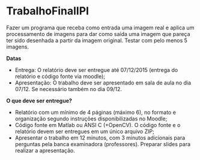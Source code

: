 # TrabalhoFinalIPI

  Fazer um programa que receba como entrada uma imagem real e aplica um
processamento de imagens para dar como saída uma imagem que pareça ter sido desenhada a
partir da imagem original. Testar com pelo menos 5 imagens.

**Datas**
 - Entrega: O relatório deve ser entregue até 07/12/2015 (entrega do relatório e código
fonte via moodle);
 - Apresentação: O trabalho deve ser apresentado em sala de aula no dia 07/12. Se
necessário também no dia 09/12.

**O que deve ser entregue?**
 - Relatório com um mínimo de 4 páginas (máximo 6), no formato e organização segundo
instruções disponibilizadas no Moodle;
 - Código fonte em Matlab ou ANSI C (+OpenCV). O código fonte e o relatório devem ser
entregues em um único arquivo ZIP;
 - Apresentar o trabalho em 12 minutos, com 3 minutos adicionais para perguntas pela
banca examinadora (professores). Preparar slides para realizar a apresentação.
